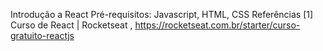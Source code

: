 Introdução a React
Pré-requisitos: Javascript, HTML, CSS
Referências
[1] Curso de React | Rocketseat , https://rocketseat.com.br/starter/curso-gratuito-reactjs